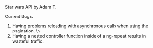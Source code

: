 Star wars API by Adam T.

Current Bugs:
1. Having problems reloading with asynchronous calls when using the pagination.
\n
2. Having a nested controller function inside of a ng-repeat results in wasteful traffic.

